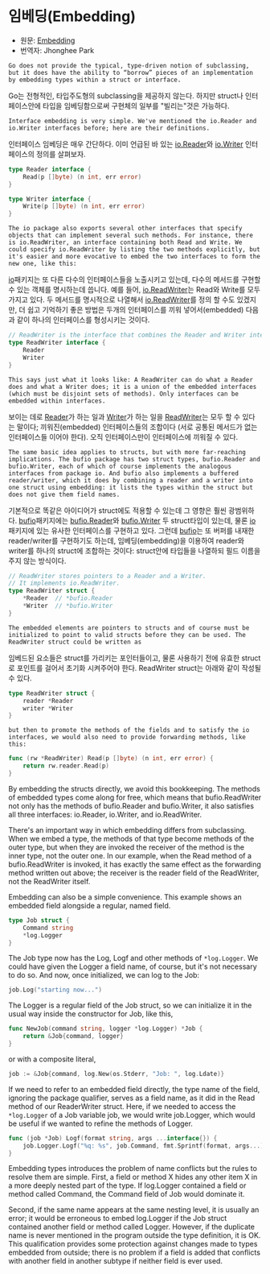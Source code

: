 # 임베딩(Embedding)

* 원문: [Embedding](https://golang.org/doc/effective_go.html#embedding)
* 번역자: Jhonghee Park

`Go does not provide the typical, type-driven notion of subclassing, but it does have the ability to “borrow” pieces of an implementation by embedding types within a struct or interface.`

Go는 전형적인, 타입주도형의 subclassing을 제공하지 않는다. 하지만 struct나 인터페이스안에 타입을 임베딩함으로써 구현체의 일부를 "빌리는"것은 가능하다.

`Interface embedding is very simple. We've mentioned the io.Reader and io.Writer interfaces before; here are their definitions.`

인터페이스 임베딩은 매우 간단하다. 이미 언급된 바 있는 [io.Reader](https://godoc.org/io#Reader)와 [io.Writer](https://godoc.org/io#Writer) 인터페이스의 정의를 살펴보자.

```go
type Reader interface {
    Read(p []byte) (n int, err error)
}

type Writer interface {
    Write(p []byte) (n int, err error)
}
```

`The io package also exports several other interfaces that specify objects that can implement several such methods. For instance, there is io.ReadWriter, an interface containing both Read and Write. We could specify io.ReadWriter by listing the two methods explicitly, but it's easier and more evocative to embed the two interfaces to form the new one, like this:`

[io](https://godoc.org/io)패키지는 또 다른 다수의 인터페이스들을 노출시키고 있는데, 다수의 메서드를 구현할 수 있는 객체를 명시하는데 씁니다. 예를 들어, [io.ReadWriter](https://godoc.org/io#ReadWriter)는 Read와 Write를 모두 가지고 있다. 두 메서드를 명시적으로 나열해서 [io.ReadWriter](https://godoc.org/io#ReadWriter)를 정의 할 수도 있겠지만, 더 쉽고 기억하기 좋은 방법은 두개의 인터페이스를 끼워 넣어서(embedded) 다음과 같이 하나의 인터페이스를 형성시키는 것이다.

```go
// ReadWriter is the interface that combines the Reader and Writer interfaces.
type ReadWriter interface {
    Reader
    Writer
}
```

`This says just what it looks like: A ReadWriter can do what a Reader does and what a Writer does; it is a union of the embedded interfaces (which must be disjoint sets of methods). Only interfaces can be embedded within interfaces.`

보이는 데로 [Reader](https://godoc.org/io#Reader)가 하는 일과 [Writer](https://godoc.org/io#Writer)가 하는 일을 [ReadWriter](https://godoc.org/io#ReadWriter)는 모두 할 수 있다는 말이다; 끼워진(embedded) 인터페이스들의 조합이다 (서로 공통된 메서드가 없는 인터페이스들 이어야 한다). 오직 인터페이스만이 인터페이스에 끼워질 수 있다.

`The same basic idea applies to structs, but with more far-reaching implications. The bufio package has two struct types, bufio.Reader and bufio.Writer, each of which of course implements the analogous interfaces from package io. And bufio also implements a buffered reader/writer, which it does by combining a reader and a writer into one struct using embedding: it lists the types within the struct but does not give them field names.`

기본적으로 똑같은 아이디어가 struct에도 적용할 수 있는데 그 영향은 훨씬 광범위하다. [bufio](https://godoc.org/bufio)패키지에는 [bufio.Reader](https://godoc.org/bufio#Reader)와 [bufio.Writer](https://godoc.org/bufio#Writer) 두 struct타입이 있는데, 물론 [io](https://godoc.org/io)패키지에 있는 유사한 인터페이스를 구현하고 있다. 그런데 [bufio](https://godoc.org/bufio)는 또 버퍼를 내재한 reader/writer를 구현하기도 하는데, 임베딩(embedding)을 이용하여 reader와 writer를 하나의 struct에 조합하는 것이다: struct안에 타입들을 나열하되 필드 이름을 주지 않는 방식이다.

```go
// ReadWriter stores pointers to a Reader and a Writer.
// It implements io.ReadWriter.
type ReadWriter struct {
    *Reader  // *bufio.Reader
    *Writer  // *bufio.Writer
}
```

`The embedded elements are pointers to structs and of course must be initialized to point to valid structs before they can be used. The ReadWriter struct could be written as`

임베드된 요소들은 struct를 가리키는 포인터들이고, 물론 사용하기 전에 유효한 struct로 포인트를 걸어서 초기화 시켜주어야 한다. ReadWriter struct는 아래와 같이 작성될 수 있다.

```go
type ReadWriter struct {
    reader *Reader
    writer *Writer
}
```

`but then to promote the methods of the fields and to satisfy the io interfaces, we would also need to provide forwarding methods, like this:`



```go
func (rw *ReadWriter) Read(p []byte) (n int, err error) {
    return rw.reader.Read(p)
}
```

By embedding the structs directly, we avoid this bookkeeping. The methods of embedded types come along for free, which means that bufio.ReadWriter not only has the methods of bufio.Reader and bufio.Writer, it also satisfies all three interfaces: io.Reader, io.Writer, and io.ReadWriter.

There's an important way in which embedding differs from subclassing. When we embed a type, the methods of that type become methods of the outer type, but when they are invoked the receiver of the method is the inner type, not the outer one. In our example, when the Read method of a bufio.ReadWriter is invoked, it has exactly the same effect as the forwarding method written out above; the receiver is the reader field of the ReadWriter, not the ReadWriter itself.

Embedding can also be a simple convenience. This example shows an embedded field alongside a regular, named field.

```go
type Job struct {
    Command string
    *log.Logger
}
```

The Job type now has the Log, Logf and other methods of `*log.Logger`. We could have given the Logger a field name, of course, but it's not necessary to do so. And now, once initialized, we can log to the Job:

```go
job.Log("starting now...")
```

The Logger is a regular field of the Job struct, so we can initialize it in the usual way inside the constructor for Job, like this,

```go
func NewJob(command string, logger *log.Logger) *Job {
    return &Job{command, logger}
}
```

or with a composite literal,

```go
job := &Job{command, log.New(os.Stderr, "Job: ", log.Ldate)}
```

If we need to refer to an embedded field directly, the type name of the field, ignoring the package qualifier, serves as a field name, as it did in the Read method of our ReaderWriter struct. Here, if we needed to access the `*log.Logger` of a Job variable job, we would write job.Logger, which would be useful if we wanted to refine the methods of Logger.

```go
func (job *Job) Logf(format string, args ...interface{}) {
    job.Logger.Logf("%q: %s", job.Command, fmt.Sprintf(format, args...))
}
```

Embedding types introduces the problem of name conflicts but the rules to resolve them are simple. First, a field or method X hides any other item X in a more deeply nested part of the type. If log.Logger contained a field or method called Command, the Command field of Job would dominate it.

Second, if the same name appears at the same nesting level, it is usually an error; it would be erroneous to embed log.Logger if the Job struct contained another field or method called Logger. However, if the duplicate name is never mentioned in the program outside the type definition, it is OK. This qualification provides some protection against changes made to types embedded from outside; there is no problem if a field is added that conflicts with another field in another subtype if neither field is ever used.

